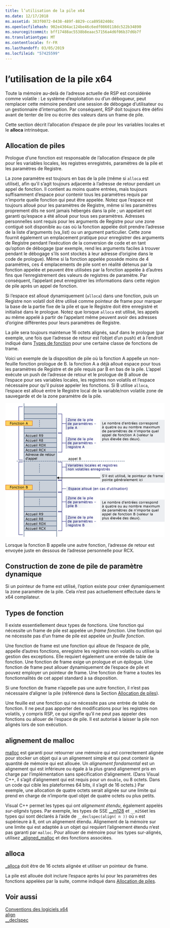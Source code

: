 ```yaml
---
title: l’utilisation de la pile x64
ms.date: 12/17/2018
ms.assetid: 383f0072-0438-489f-8829-cca89582408c
ms.openlocfilehash: 902e4304ac124be46c6edf0860118dc522b34890
ms.sourcegitcommit: bff17488ac5538b8eaac57156a4d6f06b37d6b7f
ms.translationtype: MT
ms.contentlocale: fr-FR
ms.lasthandoff: 03/05/2019
ms.locfileid: "57425599"
---
```

# <a name="x64-stack-usage"></a>l’utilisation de la pile x64

Toute la mémoire au-delà de l’adresse actuelle de RSP est considérée comme volatile : Le système d’exploitation ou d’un débogueur, peut remplacer cette mémoire pendant une session de débogage d’utilisateur ou un gestionnaire d’interruption. Par conséquent, RSP doit toujours être défini avant de tenter de lire ou écrire des valeurs dans un frame de pile.

Cette section décrit l’allocation d’espace de pile pour les variables locales et le **alloca** intrinsèque.

## <a name="stack-allocation"></a>Allocation de piles

Prologue d’une fonction est responsable de l’allocation d’espace de pile pour les variables locales, les registres enregistrés, paramètres de la pile et les paramètres de Registre.

La zone paramètre est toujours en bas de la pile (même si `alloca` est utilisé), afin qu’il s’agit toujours adjacente à l’adresse de retour pendant un appel de fonction. Il contient au moins quatre entrées, mais toujours suffisamment d’espace pour contenir tous les paramètres requis par n’importe quelle fonction qui peut être appelée. Notez que l’espace est toujours alloué pour les paramètres de Registre, même si les paramètres proprement dits ne sont jamais hébergés dans la pile ; un appelant est garanti qu’espace a été alloué pour tous ses paramètres. Adresses personnelles sont requis pour les arguments de Registre pour une zone contiguë soit disponible au cas où la fonction appelée doit prendre l’adresse de la liste d’arguments (va_list) ou un argument particulier. Cette zone fournit également un emplacement pratique pour enregistrer des arguments de Registre pendant l’exécution de la conversion de code et en tant qu’option de débogage (par exemple, rend les arguments faciles à trouver pendant le débogage s’ils sont stockés à leur adresse d’origine dans le code de prologue). Même si la fonction appelée possède moins de 4 paramètres, ces 4 emplacements de pile sont en réalité détenus par la fonction appelée et peuvent être utilisées par la fonction appelée à d’autres fins que l’enregistrement des valeurs de registres de paramètre.  Par conséquent, l’appelant peut enregistrer les informations dans cette région de pile après un appel de fonction.

Si l’espace est alloué dynamiquement (`alloca`) dans une fonction, puis un Registre non volatil doit être utilisé comme pointeur de frame pour marquer la base de la partie fixe de la pile et que le Registre doit être enregistré et initialisé dans le prologue. Notez que lorsque `alloca` est utilisé, les appels au même appelé à partir de l’appelant même peuvent avoir des adresses d’origine différentes pour leurs paramètres de Registre.

La pile sera toujours maintenue 16 octets alignés, sauf dans le prologue (par exemple, une fois que l’adresse de retour est l’objet d’un push) et à l’endroit indiqué dans [Types de fonction](#function-types) pour une certaine classe de fonctions de trame.

Voici un exemple de la disposition de pile où la fonction A appelle un non-feuille fonction prologue de B. la fonction A a déjà alloué espace pour tous les paramètres de Registre et de pile requis par B en bas de la pile. L’appel exécute un push de l’adresse de retour et le prologue de B alloue de l’espace pour ses variables locales, les registres non volatils et l’espace nécessaire pour qu’il puisse appeler les fonctions. Si B utilise `alloca`, l’espace est alloué entre le Registre local de la variable/non volatile zone de sauvegarde et de la zone paramètre de la pile.

![Exemple de conversion AMD](../build/media/vcamd_conv_ex_5.png "AMDConversionExample")

Lorsque la fonction B appelle une autre fonction, l’adresse de retour est envoyée juste en dessous de l’adresse personnelle pour RCX.

## <a name="dynamic-parameter-stack-area-construction"></a>Construction de zone de pile de paramètre dynamique

Si un pointeur de frame est utilisé, l’option existe pour créer dynamiquement la zone paramètre de la pile. Cela n’est pas actuellement effectuée dans le x64 compilateur.

## <a name="function-types"></a>Types de fonction

Il existe essentiellement deux types de fonctions. Une fonction qui nécessite un frame de pile est appelée un *frame fonction*. Une fonction qui ne nécessite pas d’un frame de pile est appelée un *feuille fonction*.

Une fonction de frame est une fonction qui alloue de l’espace de pile, appelle d’autres fonctions, enregistre les registres non volatils ou utilise la gestion des exceptions. Elle requiert également une entrée de table de fonction. Une fonction de frame exige un prologue et un épilogue. Une fonction de frame peut allouer dynamiquement de l’espace de pile et pouvez employer un pointeur de frame. Une fonction de frame a toutes les fonctionnalités de cet appel standard à sa disposition.

Si une fonction de frame n’appelle pas une autre fonction, il n’est pas nécessaire d’aligner la pile (référencé dans la Section [Allocation de piles](#stack-allocation)).

Une feuille est une fonction qui ne nécessite pas une entrée de table de fonction. Il ne peut pas apporter des modifications pour les registres non volatils, y compris RSP, ce qui signifie qu’il ne peut pas appeler des fonctions ou allouer de l’espace de pile. Il est autorisé à laisser la pile non alignés lors de son exécution.

## <a name="malloc-alignment"></a>alignement de malloc

[malloc](../c-runtime-library/reference/malloc.md) est garanti pour retourner une mémoire qui est correctement alignée pour stocker un objet qui a un alignement simple et qui peut contenir la quantité de mémoire qui est allouée. Un *alignement fondamental* est un alignement qui est inférieure ou égale à la plus grand alignement pris en charge par l’implémentation sans spécification d’alignement. (Dans Visual C++, il s’agit d’alignement qui est requis pour un `double`, ou 8 octets. Dans un code qui cible les plateformes 64 bits, il s’agit de 16 octets.) Par exemple, une allocation de quatre octets serait alignée sur une limite qui prend en charge de n’importe quel objet de quatre octets ou plus petits.

Visual C++ permet les types qui ont *alignement étendu*, également appelés *sur-alignés* types. Par exemple, les types de SSE [__m128](../cpp/m128.md) et `__m256`et les types qui sont déclarés à l’aide de `__declspec(align( n ))` où `n` est supérieure à 8, ont un alignement étendu. Alignement de la mémoire sur une limite qui est adaptée à un objet qui requiert l’alignement étendu n’est pas garanti par `malloc`. Pour allouer de mémoire pour les types sur-alignés, utilisez [_aligned_malloc](../c-runtime-library/reference/aligned-malloc.md) et des fonctions associées.

## <a name="alloca"></a>alloca

[_alloca](../c-runtime-library/reference/alloca.md) doit être de 16 octets alignée et utiliser un pointeur de frame.

La pile est allouée doit inclure l’espace après lui pour les paramètres des fonctions appelées par la suite, comme indiqué dans [Allocation de piles](#stack-allocation).

## <a name="see-also"></a>Voir aussi

[Conventions des logiciels x64](../build/x64-software-conventions.md)<br/>
[align](../cpp/align-cpp.md)<br/>
[__declspec](../cpp/declspec.md)

